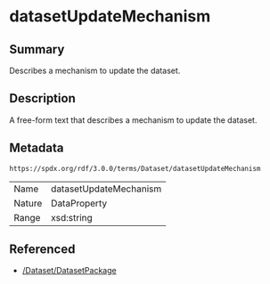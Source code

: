 <!-- Automatically generated by spec-parser v2.1.0 on 2024-06-17T15:44:58.460830+00:00 -->
<!-- SPDX-License-Identifier: Community-Spec-1.0 -->

# datasetUpdateMechanism

## Summary

Describes a mechanism to update the dataset.


## Description

A free-form text that describes a mechanism to update the dataset.


## Metadata

`https://spdx.org/rdf/3.0.0/terms/Dataset/datasetUpdateMechanism`


| | |
|---|---|
| Name | datasetUpdateMechanism |
| Nature | DataProperty |
| Range | xsd:string |




## Referenced

- [/Dataset/DatasetPackage](../../Dataset/Classes/DatasetPackage.md)

